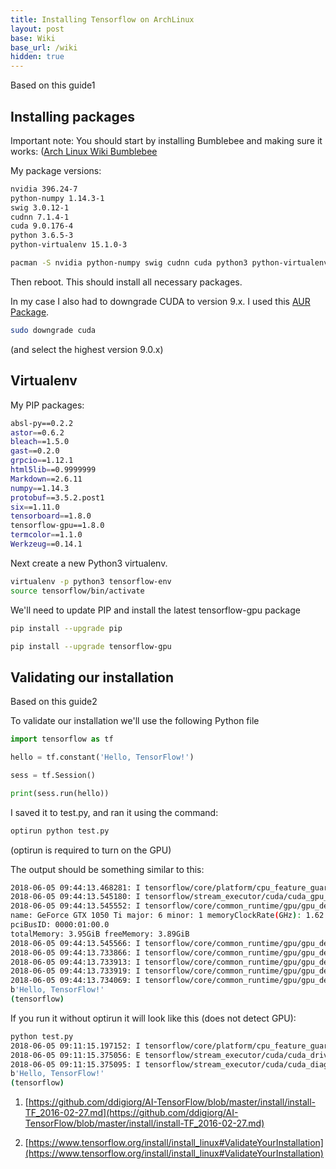 ```yaml
---
title: Installing Tensorflow on ArchLinux
layout: post
base: Wiki
base_url: /wiki
hidden: true
---
```


Based on this guide1

Installing packages
-------------------

Important note: You should start by installing Bumblebee and making sure it works: ([Arch Linux Wiki Bumblebee](https://wiki.archlinux.org/index.php/Bumblebee)

My package versions:

``` bash
nvidia 396.24-7
python-numpy 1.14.3-1
swig 3.0.12-1
cudnn 7.1.4-1
cuda 9.0.176-4
python 3.6.5-3
python-virtualenv 15.1.0-3
```

``` bash
pacman -S nvidia python-numpy swig cudnn cuda python3 python-virtualenv
```

Then reboot. This should install all necessary packages.

In my case I also had to downgrade CUDA to version 9.x. I used this [AUR Package](https://aur.archlinux.org/packages/downgrade/).

``` bash
sudo downgrade cuda
```

(and select the highest version 9.0.x)

Virtualenv
----------

My PIP packages:

``` bash
absl-py==0.2.2
astor==0.6.2
bleach==1.5.0
gast==0.2.0
grpcio==1.12.1
html5lib==0.9999999
Markdown==2.6.11
numpy==1.14.3
protobuf==3.5.2.post1
six==1.11.0
tensorboard==1.8.0
tensorflow-gpu==1.8.0
termcolor==1.1.0
Werkzeug==0.14.1
```

Next create a new Python3 virtualenv.

``` bash
virtualenv -p python3 tensorflow-env
source tensorflow/bin/activate
```

We'll need to update PIP and install the latest tensorflow-gpu package

``` bash
pip install --upgrade pip

pip install --upgrade tensorflow-gpu
```

Validating our installation
---------------------------

Based on this guide2

To validate our installation we'll use the following Python file

``` python
import tensorflow as tf

hello = tf.constant('Hello, TensorFlow!')

sess = tf.Session()

print(sess.run(hello))
```

I saved it to test.py, and ran it using the command:

``` bash
optirun python test.py
```

(optirun is required to turn on the GPU)

The output should be something similar to this:

``` bash
2018-06-05 09:44:13.468281: I tensorflow/core/platform/cpu_feature_guard.cc:140] Your CPU supports instructions that this TensorFlow binary was not compiled to use: AVX2 FMA
2018-06-05 09:44:13.545180: I tensorflow/stream_executor/cuda/cuda_gpu_executor.cc:898] successful NUMA node read from SysFS had negative value (-1), but there must be at least one NUMA node, so returning NUMA node zero
2018-06-05 09:44:13.545552: I tensorflow/core/common_runtime/gpu/gpu_device.cc:1356] Found device 0 with properties:
name: GeForce GTX 1050 Ti major: 6 minor: 1 memoryClockRate(GHz): 1.62
pciBusID: 0000:01:00.0
totalMemory: 3.95GiB freeMemory: 3.89GiB
2018-06-05 09:44:13.545566: I tensorflow/core/common_runtime/gpu/gpu_device.cc:1435] Adding visible gpu devices: 0
2018-06-05 09:44:13.733866: I tensorflow/core/common_runtime/gpu/gpu_device.cc:923] Device interconnect StreamExecutor with strength 1 edge matrix:
2018-06-05 09:44:13.733913: I tensorflow/core/common_runtime/gpu/gpu_device.cc:929]      0
2018-06-05 09:44:13.733919: I tensorflow/core/common_runtime/gpu/gpu_device.cc:942] 0:   N
2018-06-05 09:44:13.734069: I tensorflow/core/common_runtime/gpu/gpu_device.cc:1053] Created TensorFlow device (/job:localhost/replica:0/task:0/device:GPU:0 with 3623 MB memory) -> physical GPU (device: 0, name: GeForce GTX 1050 Ti, pci bus id: 0000:01:00.0, compute capability: 6.1)
b'Hello, TensorFlow!'
(tensorflow)
```

If you run it without optirun it will look like this (does not detect GPU):

``` bash
python test.py
2018-06-05 09:11:15.197152: I tensorflow/core/platform/cpu_feature_guard.cc:140] Your CPU supports instructions that this TensorFlow binary was not compiled to use: AVX2 FMA
2018-06-05 09:11:15.375056: E tensorflow/stream_executor/cuda/cuda_driver.cc:406] failed call to cuInit: CUDA_ERROR_UNKNOWN
2018-06-05 09:11:15.375095: I tensorflow/stream_executor/cuda/cuda_diagnostics.cc:145] kernel driver does not appear to be running on this host (saber): /proc/driver/nvidia/version does not exist
b'Hello, TensorFlow!'
(tensorflow)
```



1. [https://github.com/ddigiorg/AI-TensorFlow/blob/master/install/install-TF_2016-02-27.md](https://github.com/ddigiorg/AI-TensorFlow/blob/master/install/install-TF_2016-02-27.md)

2. [https://www.tensorflow.org/install/install_linux#ValidateYourInstallation](https://www.tensorflow.org/install/install_linux#ValidateYourInstallation)
